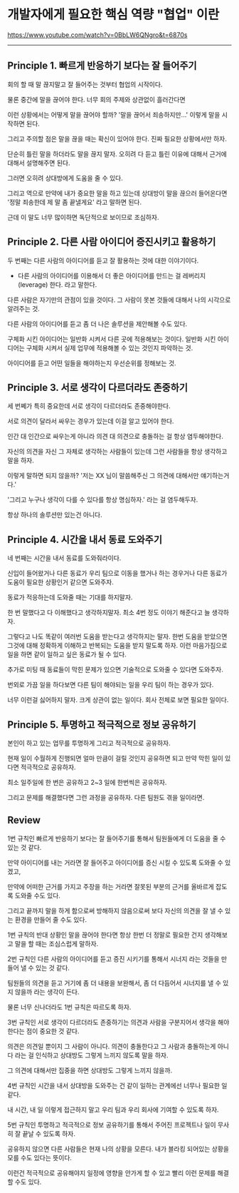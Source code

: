 # 개발자에게 필요한 핵심 역량 "협업" 이란

https://www.youtube.com/watch?v=0BbLW6QNgro&t=6870s

***

## Principle 1. 빠르게 반응하기 보다는 잘 들어주기

회의 할 때 말 끊지말고 잘 들어주는 것부터 협업의 시작이다.

물론 중간에 말을 끊어야 한다. 너무 회의 주제와 상관없이 흘러간다면 

이런 상황에서는 어떻게 말을 끊어야 할까? '말을 끊어서 죄송하지만...' 이렇게 말을 시작하면 된다.

그리고 주의할 점은 말을 끊을 때는 확신이 있어야 한다. 진짜 필요한 상황에서만 하자. 

단순히 틀린 말을 하더라도 말을 끊지 말자. 오히려 다 듣고 틀린 이유에 대해서 근거에 대해서 설명해주면 된다.

그러면 오히려 상대방에게 도움을 줄 수 있다.

그리고 역으로 만약에 내가 중요한 말을 하고 있는데 상대방이 말을 끊으러 들어온다면 '정말 죄송한데 제 말 좀 끝낼게요' 라고 말하면 된다.

근데 이 말도 너무 많이하면 독단적으로 보이므로 조심하자. 

## Principle 2. 다른 사람 아이디어 증진시키고 활용하기

두 번째는 다른 사람의 아이디어를 듣고 잘 활용하는 것에 대한 이야기이다.
- 다른 사람의 아이디어를 이용해서 더 좋은 아이디어를 만드는 걸 레버리지(leverage) 한다. 라고 말한다.

다른 사람은 자기만의 관점이 있을 것이다. 그 사람이 못본 것들에 대해서 나의 시각으로 알려주는 것. 

다른 사람의 아이디어를 듣고 좀 더 나은 솔루션을 제안해볼 수도 있다. 

구체화 시킨 아이디어는 일반화 시켜서 다른 곳에 적용해보는 것이다. 일반화 시킨 아이디어는 구체화 시켜서 실제 업무에 적용해볼 수 있는 것인지 파악하는 것. 

아이디어를 듣고 어떤 일들을 해야하는지 우선순위를 정해보는 것. 


## Principle 3. 서로 생각이 다르더라도 존중하기

세 번쩨가 특히 중요한데 서로 생각이 다르더라도 존중해야한다.

서로 의견이 달라서 싸우는 경우가 있는데 이걸 알고 있어야 한다. 

인간 대 인간으로 싸우는게 아니라 의견 대 의견으로 충돌하는 걸 항상 염두해야한다. 

자신의 의견을 자신 그 자체로 생각하는 사람들이 있는데 그런 사람들을 항상 생각하고 말을 하자. 

이렇게 말하면 되지 않을까? '저는 XX 님이 말씀해주신 그 의견에 대해서만 얘기하는거다.'  

'그리고 누구나 생각이 다를 수 있다를 항상 명심하자.' 라는 걸 염두해두자. 

항상 하나의 솔루션만 있는건 아니다. 

## Principle 4. 시간을 내서 동료 도와주기

네 번째는 시간을 내서 동료를 도와줘라이다. 

신입이 들어왔거나 다른 동료가 우리 팀으로 이동을 했거나 하는 경우거나 다른 동료가 도움이 필요한 상황인거 같으면 도와주자. 

동료가 적응하는데 도와줄 때는 기대를 하지말자.   

한 번 말했다고 다 이해했다고 생각하지말자. 최소 4번 정도 이야기 해준다고 늘 생각하자. 

그렇다고 나도 똑같이 여러번 도움을 받는다고 생각하지는 말자. 한번 도움을 받았으면 그것에 대해 정확하게 이해하고 반복되는 도움을 
받지 말도록 하자. 이런 마음가짐으로 일을 하면 같이 일하고 싶은 동료가 될 수 있다.     

추가로 미팅 때 동료들이 막힌 문제가 있으면 기술적으로 도와줄 수 있다면 도와주자.  

번외로 가끔 일을 하다보면 다른 팀이 해야되는 일을 우리 팀이 하는 경우가 있다.

너무 이런걸 싫어하지 말자. 크게 상관이 없는 일이다. 회사 전체로 보면 필요한 일이다.   

## Principle 5. 투명하고 적극적으로 정보 공유하기 

본인이 하고 있는 업무를 투명하게 그리고 적극적으로 공유하자. 

현재 일이 수월하게 진행되면 얼마 만큼이 걸릴 것인지 공유하면 되고 만약 막힌 일이 있다면 적극적으로 공유하자.  

최소 일주일에 한 번은 공유하고 2~3 일에 한번씩은 공유하자. 

그리고 문제를 해결했다면 그런 과정을 공유하자. 다른 팀원도 겪을 일이라면.   

## Review 

1번 규칙인 빠르게 반응하기 보다는 잘 들어주기를 통해서 팀원들에게 더 도움을 줄 수 있는 것 같다. 

만약 아이디어를 내는 거라면 잘 들어주고 아이디어를 증신 시킬 수 있도록 도와줄 수 있겠고, 

만약에 어떠한 근거를 가지고 주장을 하는 거라면 잘못된 부분의 근거를 올바르게 잡도록 도와줄 수도 있다. 

그리고 끝까지 말을 하게 함으로써 방해하지 않음으로써 보다 자신의 의견을 잘 낼 수 있는 환경을 만들어 줄 수도 있다. 

1번 규칙의 반대 상황인 말을 끊어야 한다면 항상 한번 더 정말로 필요한 건지 생각해보고 말을 할 때는 조심스럽게 말하자. 

2번 규칙인 다른 사람의 아이디어를 듣고 증진 시키기를 통해서 시너지 라는 것들을 만들어 낼 수 있는 것 같다. 

팀원들의 의견을 듣고 거기에 좀 더 내용을 보완해서, 좀 더 다듬어서 시너지를 낼 수 있지 않을까 라는 생각이 든다. 

물론 너무 신나더라도 1번 규칙은 따르도록 하자. 

3번 규칙인 서로 생각이 다르더라도 존중하기는 의견과 사람을 구분지어서 생각을 해야 한다는 점이 중요한 것 같다. 

의견은 의견일 뿐이지 그 사람이 아니다. 의견이 충돌한다고 그 사람과 충돌하는게 아니다 라는 걸 인식하고 상대방도 그렇게 느끼지 않도록
말을 하자. 

그 의견에 대해서만 집중을 하면 상대방도 그렇게 느끼지 않을까. 

4번 규칙인 시간을 내서 상대방을 도와주는 건 같이 일하는 관계에선 너무나 필요한 일 같다. 

내 시간, 내 일 이렇게 접근하지 말고 우리 팀과 우리 회사에 기여할 수 있도록 하자.

5번 규칙인 투명하고 적극적으로 정보 공유하기를 통해서 주어진 프로젝트나 일이 무사히 잘 끝날 수 있도록 하자. 

공유하지 않으면 다른 사람들은 현재 나의 상황을 모른다. 내가 블라킹 되어있는 상황을 모를 수도 있다는 뜻이다.

이런건 적극적으로 공유해야지 일정에 영향을 안가게 할 수 있고 빨리 이런 문제를 해결할 수도 있다. 

 
 





